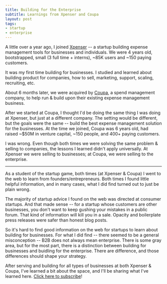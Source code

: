 ```yaml
---
title: Building for the Enterprise
subtitle: Learnings from Xpenser and Coupa
layout: post
tags:
- startup
- enterprise
---
```


A little over a year ago, I joined [Xpenser](http://tcrn.ch/18MuCue) -- a startup building expense management tools for businesses and individuals. We were 4 years old, bootstrapped, small (3 full time + interns), ~85K users and ~150 paying customers.  

It was my first time building for businesses. I studied and learned about building product for companies, how to sell, marketing, support, scaling, recruiting, etc. 

About 6 months later, we were acquired by [Coupa](http://tcrn.ch/18Muzyn), a spend management company, to help run & build upon their existing expense management business.

After we started at Coupa, I thought I'd be doing the same thing I was doing at Xpenser, but just at a different company. The setting would be different, but the goals were the same -- build the best expense management solution for the businesses. At the time we joined, Coupa was 6 years old, had raised ~$50M in venture capital, ~150 people, and 400+ paying customers.

I was wrong. Even though both times we were solving the same problem & selling to companies, the lessons I learned didn't apply universally. At Xpenser we were selling to businesses; at Coupa, we were selling to the enterprise.

<hr>

As a student of the startup game, both times (at Xpenser & Coupa) I went to the web to learn from founders/entrepreneurs. Both times I found little helpful information, and in many cases, what I did find turned out to just be plain wrong.

The majority of startup advice I found on the web was directed at consumer startups. And that made sense -- for a startup whose customers are other businesses, you don't want to keep gushing your mistakes in a public forum. That kind of information will kill you in a sale. Opacity and boilerplate press releases were safer than honest blog posts.

So it's hard to find good information on the web for startups to learn about building for businesses. For what I did find -- there seemed to be a general misconception -- B2B does not always mean enterprise. There is some gray area, but for the most part, there is a distinction between building for businesses and buidling for the enterprise. There are difference, and those differences should shape your strategy.

After serving and building for all types of businesses at both Xpenser & Coupa, I've learned a bit about the space, and I'll be sharing what I've learned here. [Click here to subscribe](http://eepurl.com/DdF7n)!
